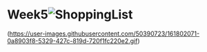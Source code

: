 # Week5![ShoppingList](https://user-images.githubusercontent.com/50390723/161801798-d736d1e9-584b-4654-85e3-16578e560331.gif)<br/>
(https://user-images.githubusercontent.com/50390723/161802071-0a8903f8-5329-427c-819d-720f1fc220e2.gif)
